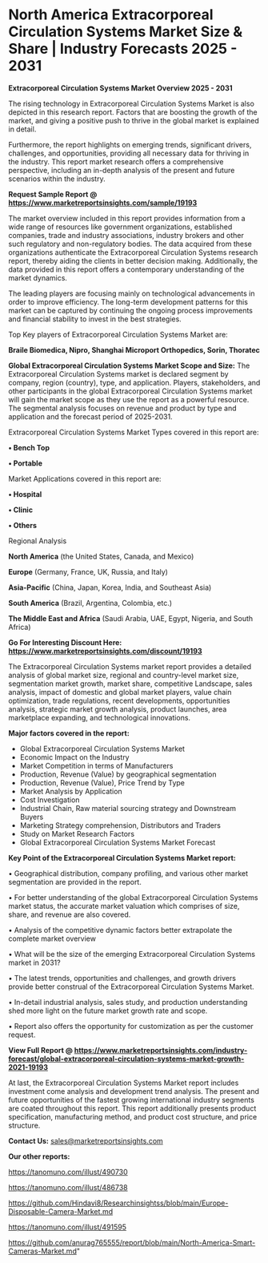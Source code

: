 # North America Extracorporeal Circulation Systems Market Size & Share | Industry Forecasts 2025 - 2031

<Strong> Extracorporeal Circulation Systems Market Overview 2025 - 2031</strong>

The rising technology in Extracorporeal Circulation Systems Market is also depicted in this research report. Factors that are boosting the growth of the market, and giving a positive push to thrive in the global market is explained in detail.

Furthermore, the report highlights on emerging trends, significant drivers, challenges, and opportunities, providing all necessary data for thriving in the industry. This report market research offers a comprehensive perspective, including an in-depth analysis of the present and future scenarios within the industry.

<strong>Request Sample Report @ <a href=https://www.marketreportsinsights.com/sample/19193>https://www.marketreportsinsights.com/sample/19193</a></strong>

The market overview included in this report provides information from a wide range of resources like government organizations, established companies, trade and industry associations, industry brokers and other such regulatory and non-regulatory bodies. The data acquired from these organizations authenticate the Extracorporeal Circulation Systems research report, thereby aiding the clients in better decision making. Additionally, the data provided in this report offers a contemporary understanding of the market dynamics.

The leading players are focusing mainly on technological advancements in order to improve efficiency. The long-term development patterns for this market can be captured by continuing the ongoing process improvements and financial stability to invest in the best strategies.

Top Key players of Extracorporeal Circulation Systems Market are:

<strong>Braile Biomedica, Nipro, Shanghai Microport Orthopedics, Sorin, Thoratec</strong>

<strong><b>Global Extracorporeal Circulation Systems Market Scope and Size:</b></strong>
The Extracorporeal Circulation Systems market is declared segment by company, region (country), type, and application. Players, stakeholders, and other participants in the global Extracorporeal Circulation Systems market will gain the market scope as they use the report as a powerful resource. The segmental analysis focuses on revenue and product by type and application and the forecast period of 2025-2031.

Extracorporeal Circulation Systems Market Types covered in this report are:

<strong>• Bench Top

• Portable</strong>

Market Applications covered in this report are:

<strong>• Hospital

• Clinic

• Others</strong> 

Regional Analysis

<strong>North America</strong> (the United States, Canada, and Mexico)

<strong>Europe</strong> (Germany, France, UK, Russia, and Italy)

<strong>Asia-Pacific</strong> (China, Japan, Korea, India, and Southeast Asia)

<strong>South America</strong> (Brazil, Argentina, Colombia, etc.)

<strong>The Middle East and Africa</strong> (Saudi Arabia, UAE, Egypt, Nigeria, and South Africa)

<strong>Go For Interesting Discount Here: <a href=https://www.marketreportsinsights.com/discount/19193>https://www.marketreportsinsights.com/discount/19193</a></strong>

The Extracorporeal Circulation Systems market report provides a detailed analysis of global market size, regional and country-level market size, segmentation market growth, market share, competitive Landscape, sales analysis, impact of domestic and global market players, value chain optimization, trade regulations, recent developments, opportunities analysis, strategic market growth analysis, product launches, area marketplace expanding, and technological innovations.

<strong><b>Major factors covered in the report:</b></strong>
<ul>
  <li>Global Extracorporeal Circulation Systems Market </li>
  <li>Economic Impact on the Industry</li>
  <li>Market Competition in terms of Manufacturers</li>
  <li>Production, Revenue (Value) by geographical segmentation</li>
  <li>Production, Revenue (Value), Price Trend by Type</li>
  <li>Market Analysis by Application</li>
  <li>Cost Investigation</li>
  <li>Industrial Chain, Raw material sourcing strategy and Downstream Buyers</li>
  <li>Marketing Strategy comprehension, Distributors and Traders</li>
  <li>Study on Market Research Factors</li>
  <li>Global Extracorporeal Circulation Systems Market Forecast</li>
</ul>

<strong><b>Key Point of the Extracorporeal Circulation Systems Market report:</b></strong>

• Geographical distribution, company profiling, and various other market segmentation are provided in the report.

• For better understanding of the global Extracorporeal Circulation Systems market status, the accurate market valuation which comprises of size, share, and revenue are also covered.

• Analysis of the competitive dynamic factors better extrapolate the complete market overview

• What will be the size of the emerging Extracorporeal Circulation Systems market in 2031?

• The latest trends, opportunities and challenges, and growth drivers provide better construal of the Extracorporeal Circulation Systems Market.

• In-detail industrial analysis, sales study, and production understanding shed more light on the future market growth rate and scope.

• Report also offers the opportunity for customization as per the customer request.

<strong><b>View Full Report @ <a href=https://www.marketreportsinsights.com/industry-forecast/global-extracorporeal-circulation-systems-market-growth-2021-19193>https://www.marketreportsinsights.com/industry-forecast/global-extracorporeal-circulation-systems-market-growth-2021-19193</a></b></strong>


At last, the Extracorporeal Circulation Systems Market report includes investment come analysis and development trend analysis. The present and future opportunities of the fastest growing international industry segments are coated throughout this report. This report additionally presents product specification, manufacturing method, and product cost structure, and price structure.

<strong>Contact Us:</strong>
sales@marketreportsinsights.com

<strong>Our other reports:</strong>

<a href=https://tanomuno.com/illust/490730>https://tanomuno.com/illust/490730</a>

<a href=https://tanomuno.com/illust/486738>https://tanomuno.com/illust/486738</a>

<a href=https://github.com/Hindavi8/Researchinsightss/blob/main/Europe-Disposable-Camera-Market.md>https://github.com/Hindavi8/Researchinsightss/blob/main/Europe-Disposable-Camera-Market.md</a>

<a href=https://tanomuno.com/illust/491595>https://tanomuno.com/illust/491595</a>

<a href=https://github.com/anurag765555/report/blob/main/North-America-Smart-Cameras-Market.md>https://github.com/anurag765555/report/blob/main/North-America-Smart-Cameras-Market.md</a>"
